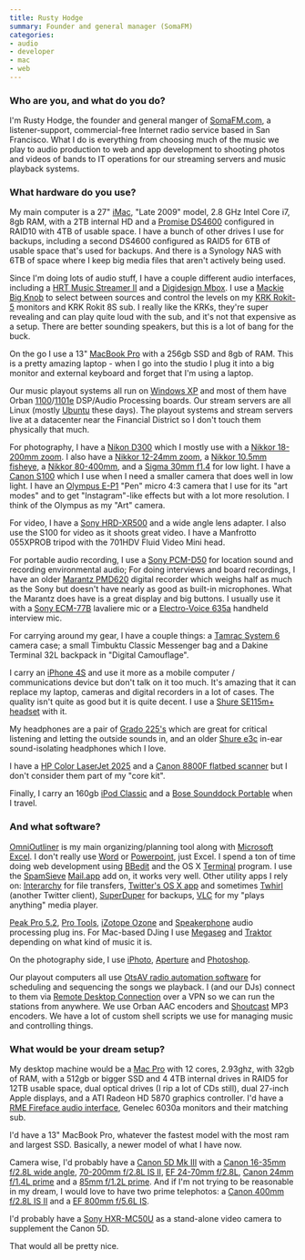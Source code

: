 ```yaml
---
title: Rusty Hodge
summary: Founder and general manager (SomaFM)
categories:
- audio
- developer
- mac
- web
---
```


### Who are you, and what do you do?

I'm Rusty Hodge, the founder and general manger of [SomaFM.com](http://somafm.com/ "A commercial-free Internet radio station."), a listener-support, commercial-free Internet radio service based in San Francisco. What I do is everything from choosing much of the music we play to audio production to web and app development to shooting photos and videos of bands to IT operations for our streaming servers and music playback systems.

### What hardware do you use?

My main computer is a 27" [iMac][], "Late 2009" model, 2.8 GHz Intel Core i7, 8gb RAM, with a 2TB internal HD and a [Promise DS4600][smartstor-ds4600] configured in RAID10 with 4TB of usable space. I have a bunch of other drives I use for backups, including a second DS4600 configured as RAID5 for 6TB of usable space that's used for backups. And there is a Synology NAS with 6TB of space where I keep big media files that aren't actively being used.

Since I'm doing lots of audio stuff, I have a couple different audio interfaces, including a [HRT Music Streamer II][music-streamer-ii] and a [Digidesign Mbox][mbox]. I use a [Mackie Big Knob][big-knob] to select between sources and control the levels on my [KRK Rokit-5][rokit-5] monitors and KRK Rokit 8S sub. I really like the KRKs, they're super revealing and can play quite loud with the sub, and it's not that expensive as a setup. There are better sounding speakers, but this is a lot of bang for the buck.

On the go I use a 13" [MacBook Pro][macbook-pro] with a 256gb SSD and 8gb of RAM. This is a pretty amazing laptop - when I go into the studio I plug it into a big monitor and external keyboard and forget that I'm using a laptop.

Our music playout systems all run on [Windows XP][windows-xp] and most of them have Orban [1100][optimod-pc-1100]/[1101e][optimod-pc-1101] DSP/Audio Processing boards. Our stream servers are all Linux (mostly [Ubuntu][] these days). The playout systems and stream servers live at a datacenter near the Financial District so I don't touch them physically that much.

For photography, I have a [Nikon D300][d300] which I mostly use with a [Nikkor 18-200mm zoom][af-s-dx-nikkor-18-200mm-f3.5-5.6g-ed-vr-ii]. I also have a [Nikkor 12-24mm zoom][af-s-dx-nikkor-12-24mm-f4g-if-ed], a [Nikkor 10.5mm fisheye][af-dx-nikkor-10.5mm-f2.8g-ed], a [Nikkor 80-400mm][af-vr-nikkor-80-400mm-f4.5-5.6d-ed], and a [Sigma 30mm f1.4][30mm-f1.4-ex-dc-hsm] for low light. I have a [Canon S100][powershot-s100] which I use when I need a smaller camera that does well in low light. I have an [Olympus E-P1][e-p1] "Pen" micro 4:3 camera that I use for its "art modes" and to get "Instagram"-like effects but with a lot more resolution. I think of the Olympus as my "Art" camera.

For video, I have a [Sony HRD-XR500][hdr-xrs500v] and a wide angle lens adapter. I also use the S100 for video as it shoots great video. I have a Manfrotto 055XPROB tripod with the 701HDV Fluid Video Mini head.

For portable audio recording, I use a [Sony PCM-D50][pcm-d50] for location sound and recording environmental audio; For doing interviews and board recordings, I have an older [Marantz PMD620][pmd620] digital recorder which weighs half as much as the Sony but doesn't have nearly as good as built-in microphones. What the Marantz does have is a great display and big buttons. I usually use it with a [Sony ECM-77B][ecm77b] lavaliere mic or a [Electro-Voice 635a][635a] handheld interview mic.

For carrying around my gear, I have a couple things: a [Tamrac System 6][system-6] camera case; a small Timbuktu Classic Messenger bag and a Dakine Terminal 32L backpack in "Digital Camouflage".

I carry an [iPhone 4S][iphone-4s] and use it more as a mobile computer / communications device but don't talk on it too much. It's amazing that it can replace my laptop, cameras and digital recorders in a lot of cases. The quality isn't quite as good but it is quite decent. I use a [Shure SE115m+ headset][se115m-plus] with it.

My headphones are a pair of [Grado 225's][sr-225i] which are great for critical listening and letting the outside sounds in, and an older [Shure e3c][e3c] in-ear sound-isolating headphones which I love.

I have a [HP Color LaserJet 2025][color-laserjet-cp2025] and a [Canon 8800F flatbed scanner][canoscan-8800f] but I don't consider them part of my "core kit".

Finally, I carry an 160gb [iPod Classic][ipod-classic] and a [Bose Sounddock Portable][sounddock] when I travel.

### And what software?

[OmniOutliner][] is my main organizing/planning tool along with [Microsoft Excel][excel]. I don't really use [Word][] or [Powerpoint][], just Excel. I spend a ton of time doing web development using [BBedit][] and the OS X [Terminal][terminal] program. I use the [SpamSieve][] [Mail.app][mail] add on, it works very well. Other utility apps I rely on: [Interarchy][] for file transfers, [Twitter's OS X app][twitter-mac] and sometimes [Twhirl][] (another Twitter client), [SuperDuper][] for backups, [VLC][] for my "plays anything" media player. 

[Peak Pro 5.2][peak], [Pro Tools][pro-tools], [iZotope Ozone][ozone] and [Speakerphone][] audio processing plug ins. For Mac-based DJing I use [Megaseg][] and [Traktor][traktor-pro] depending on what kind of music it is.

On the photography side, I use [iPhoto][], [Aperture][] and [Photoshop][].

Our playout computers all use [OtsAV radio automation software][otsav-radio] for scheduling and sequencing the songs we playback. I (and our DJs) connect to them via [Remote Desktop Connection][remote-desktop-client] over a VPN so we can run the stations from anywhere. We use Orban AAC encoders and [Shoutcast][] MP3 encoders. We have a lot of custom shell scripts we use for managing music and controlling things.

### What would be your dream setup?

My desktop machine would be a [Mac Pro][mac-pro] with 12 cores, 2.93ghz, with 32gb of RAM, with a 512gb or bigger SSD and 4 4TB internal drives in RAID5 for 12TB usable space, dual optical drives (I rip a lot of CDs still), dual 27-inch Apple displays, and a ATI Radeon HD 5870 graphics controller. I'd have a [RME Fireface audio interface][fireface-ucx], Genelec 6030a monitors and their matching sub.

I'd have a 13" MacBook Pro, whatever the fastest model with the most ram and largest SSD. Basically, a newer model of what I have now.

Camera wise, I'd probably have a [Canon 5D Mk III][eos-5d-mark-iii] with a [Canon 16-35mm f/2.8L wide angle][ef-16-35mm-f2.8l-ii-usm], [70-200mm f/2.8L IS II][ef-70-200mm-f2.8l-is-ii-usm], [EF 24-70mm f/2.8L][ef-24-70mm-f2.8l-usm], [Canon 24mm f/1.4L prime][ef-24mm-f1.4l-ii-usm] and a [85mm f/1.2L prime][ef-85mm-f1.2l-ii-usm]. And if I'm not trying to be reasonable in my dream, I would love to have two prime telephotos: a [Canon 400mm f/2.8L IS II][ef-400mm-f2.8l-is-ii-usm] and a [EF 800mm f/5.6L IS][ef-800mm-f5.6l-is-usm].

I'd probably have a [Sony HXR-MC50U][hxrmc50u] as a stand-alone video camera to supplement the Canon 5D.

That would all be pretty nice.

[30mm-f1.4-ex-dc-hsm]: https://www.sigmaphoto.com/30mm-f14-ex-dc-hsm "A camera lens."
[635a]: https://www.electrovoice.com/product.php?id=100 "A handheld interview microphone."
[af-dx-nikkor-10.5mm-f2.8g-ed]: https://www.nikonusa.com/en/Nikon-Products/Product/Camera-Lenses/2148/AF-DX-Fisheye-NIKKOR-10.5mm-f%252F2.8G-ED.html "An ultra-wide fisheye lens."
[af-s-dx-nikkor-12-24mm-f4g-if-ed]: https://www.nikonusa.com/en/Nikon-Products/Product/Camera-Lenses/2144/AF-S-DX-Zoom-NIKKOR-12-24mm-f%252F4G-IF-ED.html "An ultra wide-angle zoom lens."
[af-s-dx-nikkor-18-200mm-f3.5-5.6g-ed-vr-ii]: https://www.nikonusa.com/en/Nikon-Products/Product/Camera-Lenses/2192/AF-S-DX-NIKKOR-18-200mm-f%252F3.5-5.6G-ED-VR-II.html "A lens for DSLR cameras."
[af-vr-nikkor-80-400mm-f4.5-5.6d-ed]: https://www.nikonusa.com/en/Nikon-Products/Product/Camera-Lenses/1996/AF-VR-Zoom-NIKKOR-80-400mm-f%252F4.5-5.6D-ED.html "A zoom lens."
[big-knob]: http://www.mackie.com/products/bigknob/ "An audio control center."
[canoscan-8800f]: https://www.amazon.com/Canon-2168B002-2168B002-CanoScan-8800F-Color-Image-Scanner/dp/B000V2QCQI "A film and negative scanner."
[color-laserjet-cp2025]: https://www.cnet.com/products/hp-color-laserjet-cp2025-printer-color-laser-series/ "A laser printer."
[d300]: https://en.wikipedia.org/wiki/Nikon_D300 "A 12.3 megapixel DSLR."
[e-p1]: http://www.olympusamerica.com/cpg_section/cpg_archived_product_details.asp?id=1461&fl=2 "A 12.3 megapixel Micro Four Thirds camera."
[e3c]: https://www.stereophile.com/headphones/504shure/ "In-ear headphones."
[ecm77b]: https://pro.sony.com/bbsc/ssr/product-ECM77B/ "A lavalier microphone."
[ef-16-35mm-f2.8l-ii-usm]: https://www.usa.canon.com/cusa/consumer/products/cameras/ef_lens_lineup/ef_16_35mm_f_2_8l_ii_usm "A wide zoom lens for DSLRs."
[ef-24-70mm-f2.8l-usm]: http://usa.canon.com/cusa/consumer/products/cameras/ef_lens_lineup/ef_24_70mm_f_2_8l_usm "A zoom lens for cameras."
[ef-24mm-f1.4l-ii-usm]: http://usa.canon.com/cusa/consumer/products/cameras/ef_lens_lineup/ef_24mm_f_1_4l_ii_usm "A wide-angle lens for cameras."
[ef-400mm-f2.8l-is-ii-usm]: http://usa.canon.com/cusa/consumer/products/cameras/ef_lens_lineup/ef_400mm_f_2_8l_is_ii_usm "A super telephoto lens for cameras."
[ef-70-200mm-f2.8l-is-ii-usm]: http://usa.canon.com/cusa/professional/products/lenses/ef_lens_lineup/lens_telezoom_pro/ef_70_200mm_f_2_8l_is_ii_usm "A telephoto lens."
[ef-800mm-f5.6l-is-usm]: https://www.usa.canon.com/cusa/consumer/products/cameras/ef_lens_lineup/ef_800mm_f_5_6l_is_usm "A super telephoto lens."
[ef-85mm-f1.2l-ii-usm]: https://www.usa.canon.com/cusa/consumer/products/cameras/ef_lens_lineup/ef_85mm_f_1_2l_ii_usm "A medium telephoto lens."
[eos-5d-mark-iii]: http://usa.canon.com/cusa/consumer/products/cameras/slr_cameras/eos_5d_mark_iii "A 22.3 megapixel DSLR."
[fireface-ucx]: http://www.rme-audio.de/en_products_fireface_ucx.php "A USB/Firewire audio interface."
[hdr-xrs500v]: https://www.amazon.com/Sony-HDR-XR500V-Definition-Camcorder-Optical/dp/B001PY420O "A digital camcorder."
[hxrmc50u]: https://pro.sony.com/bbsc/ssr/product-HXRMC50U/ "A pro camcorder."
[imac]: https://www.apple.com/imac/ "An all-in-one computer."
[iphone-4s]: https://en.wikipedia.org/wiki/IPhone_4S "A smartphone."
[ipod-classic]: https://www.apple.com/ipodclassic/ "A music player."
[mac-pro]: https://www.apple.com/mac-pro/ "The Intel-based Mac tower computer."
[macbook-pro]: https://www.apple.com/macbook-pro/ "A laptop."
[mbox]: http://www.avid.com/US/Products/Mbox "A USB-powered audio/MIDI production system."
[music-streamer-ii]: https://www.amazon.com/HIGH-RESOLUTION-TECHNOLOGIES-350-HRT/dp/B0038O4UFQ "An audio interface for computers."
[optimod-pc-1100]: https://www.scribd.com/doc/9140229/Orban-Optimod-PC-1100 "An audio processing PCI card."
[optimod-pc-1101]: https://www.orban.com/products/streaming/optimod-pc1101/ "A DSP on a PCI card."
[pcm-d50]: https://pro.sony.com/bbsc/ssr/cat-audio/resource.latest.bbsccms-assets-cat-audio-latest-pcmd50.shtml "An audio recorder."
[pmd620]: https://www.amazon.com/Marantz-PMD620-Handheld-MP3-Recorder/dp/B000Z8CUX2 "A handheld audio recorder."
[powershot-s100]: http://usa.canon.com/cusa/consumer/products/cameras/digital_cameras/powershot_s100 "A 12.1 megapixel point and shoot camera."
[rokit-5]: http://www.krksys.com/krk-studio-monitor-speakers/rokit/rokit-5.html "Studio monitors."
[se115m-plus]: https://www.amazon.com/Shure-SE115m-Sound-Isolating-Headset/dp/B0031RG33C "In-ear headphones with remote/mic."
[smartstor-ds4600]: http://www.promise.com/storage/raid_series.aspx?region=en-global&m=15&rsn1=40&rsn3=28 "A Direct Attached Storage device."
[sounddock]: http://www.bose.com/controller?url=/shop_online/digital_music_systems/sounddock_systems/sounddock_portable/ "A speaker system for iPods."
[sr-225i]: https://www.amazon.com/Grado-Prestige-Headphones-Discontinued-Manufacturer/dp/B0006GCCN6 "Over the ear headphones."
[system-6]: https://www.amazon.com/Tamrac-5606-System-Camera-Black/dp/B00004X10C "A carry bag for DSLRs."
[aperture]: https://en.wikipedia.org/wiki/Aperture_(software) "Photo editing and management software for Mac OS X."
[bbedit]: http://www.barebones.com/products/bbedit/ "A text editor for the Mac."
[excel]: https://products.office.com/en-us/excel "A spreadsheet application."
[interarchy]: https://nolobe.com/interarchy/ "A FTP/SFTP client for the Mac."
[iphoto]: https://en.wikipedia.org/wiki/IPhoto "Photo management software for the Mac."
[mail]: https://en.wikipedia.org/wiki/Mail_(application) "The default Mac OS X mail client."
[megaseg]: http://www.megaseg.com/ "Mac DJ/radio software."
[omnioutliner]: https://www.omnigroup.com/omnioutliner/ "To-do/task management software for Mac OS X."
[otsav-radio]: http://www.otsav.com/buy-otsav-radio/ "Radio streaming/scheduling software."
[ozone]: https://www.izotope.com/en/products/master-and-deliver/ozone.html "A mastering system plugin."
[peak]: https://www.pcworld.com/article/157969/article.html "A music creation and editing tool."
[photoshop]: https://www.adobe.com/products/photoshop.html "A bitmap image editor."
[powerpoint]: https://products.office.com/en-us/powerpoint "Presentation software."
[pro-tools]: http://www.avid.com/US/products/Pro-Tools-8-Software "Audio editing and processing software."
[remote-desktop-client]: http://www.microsoft.com/en-us/download/details.aspx?id=18140 "Mac software for connecting to remote Windows machines."
[shoutcast]: http://www.shoutcast.com/ "Software for streaming media."
[spamsieve]: https://c-command.com/spamsieve/ "Bayesian spam filtering for Mac mail clients."
[speakerphone]: https://www.audioease.com/Pages/Speakerphone/speakerphone.html "An audio plug-in to mimic various speakers."
[superduper]: http://shirt-pocket.com/SuperDuper/SuperDuperDescription.html "An excellent Mac backup/cloning application."
[terminal]: https://en.wikipedia.org/wiki/Terminal_(OS_X) "A console application included with Mac OS X."
[traktor-pro]: https://www.amazon.com/Native-Instruments-17642-TRAKTOR-PRO/dp/B001JD43Z0 "DJ software."
[twhirl]: http://www.twhirl.org/ "An AIR-based Twitter client."
[twitter-mac]: https://itunes.apple.com/us/app/twitter/id409789998 "A Mac client for Twitter."
[ubuntu]: https://www.ubuntu.com/ "A Unix distribution."
[vlc]: http://www.videolan.org/vlc/ "An open-source media player."
[windows-xp]: https://en.wikipedia.org/wiki/Windows_XP "An operating system for x86 computers."
[word]: https://products.office.com/en-us/word "A document editor."
